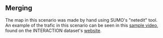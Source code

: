 ## Merging

The map in this scenario was made by hand using SUMO's "netedit" tool.  
An example of the trafic in this scenario can be seen in this
[sample video](https://www.youtube.com/watch?v=1VhMcbf7cuo),
found on the INTERACTION dataset's [website](https://interaction-dataset.com/).
